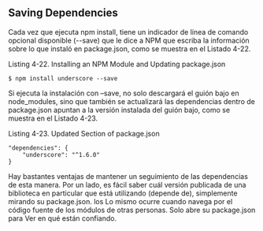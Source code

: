 ## Saving Dependencies

Cada vez que ejecuta npm install, tiene un indicador de línea de 
comando opcional disponible (--save) que le dice a NPM que escriba
la información sobre lo que instaló en package.json, como se muestra en el Listado 4-22.

Listing 4-22. Installing an NPM Module and Updating package.json

```
$ npm install underscore --save
```

Si ejecuta la instalación con –save, no solo descargará el guión bajo 
en node_modules, sino que también se actualizará
las dependencias dentro de package.json apuntan a la versión instalada 
del guión bajo, como se muestra en el Listado 4-23.

Listing 4-23. Updated Section of package.json
```
"dependencies": {
    "underscore": "^1.6.0"
}
```

Hay bastantes ventajas de mantener un seguimiento de las 
dependencias de esta manera. Por un lado, es fácil saber cuál
versión publicada de una biblioteca en particular que está 
utilizando (depende de), simplemente mirando su package.json. los
Lo mismo ocurre cuando navega por el código fuente de 
los módulos de otras personas. Solo abre su package.json para
Ver en qué están confiando.
